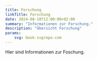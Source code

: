 ```yaml
---
title: Forschung
linkTitle: Forschung
date: 2024-08-10T12:00:00+02:00
summary: "Informationen zur Forschung."
description: "Übersicht Forschung"
params:
    svg: book-svgrepo-com
---
```


Hier sind Informationen zur Foschung.
